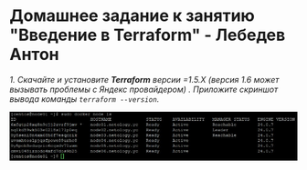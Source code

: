# Домашнее задание к занятию "Введение в Terraform" - Лебедев Антон

*1. Скачайте и установите **Terraform** версии =1.5.Х (версия 1.6 может вызывать проблемы с Яндекс провайдером) . Приложите скриншот вывода команды ```terraform --version```.*

![Screenshot_1](https://github.com/Lebedun/HomeWork-Blank/blob/t01/img/Screenshot_1.jpg)


